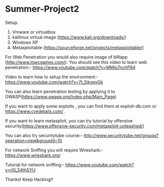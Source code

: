# Summer-Project2

Setup:
1. Vmware or virtualbox
2. kalilinux virtual image (https://www.kali.org/downloads/)
3. Windows XP 
4. Metasploitable (https://sourceforge.net/projects/metasploitable/)

For Web Penetration you would also require image of bWapp (http://www.itsecgames.com/). You should see this video to learn web penetration:- 
https://www.youtube.com/watch?v=MMlo7nchP84

Video to learn how to setup the environment:- https://www.youtube.com/watch?v=7t_5ikxpyGk

You can also learn penetration testing by applying it to OWASP(https://www.owasp.org/index.php/Main_Page)

If you want to apply some exploits , you can find them at exploit-db.com or https://www.cvedetails.com/ .

If you want to learn metasploit, you can try tutorial by offensive security(https://www.offensive-security.com/metasploit-unleashed/)

You can also try securitytube course:- http://www.securitytube.net/groups?operation=view&groupId=10

For network Sniffing you will require Wireshark:- https://www.wireshark.org/

Tutorial for network sniffing:- https://www.youtube.com/watch?v=r0l_54thSYU

Thanks!  Keep Hacking!!
